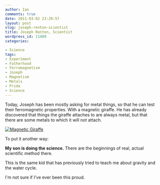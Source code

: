 ```yaml
---
author: Ian
comments: true
date: 2011-03-02 23:29:57
layout: post
slug: joseph-renton-scientist
title: Joseph Renton, Scientist
wordpress_id: 11489
categories:

- Science
tags:
- Experiment
- Fatherhood
- Ferromagnetism
- Joseph
- Magnetism
- Metals
- Pride
- Science
---
```


Today, Joseph has been mostly asking for metal things, so that he can test their ferromagnetic properties.  With a magnetic giraffe.  He has already discovered that things the giraffe attaches to are always metal, but that there are some metals to which it will not attach.

[![Magnetic Giraffe](//files.ianrenton.com/sites/blog/2011/03/IMG_5891-300x199.jpg)](//files.ianrenton.com/sites/blog/2011/03/IMG_5891.jpg)

To put it another way:

**My son is doing the science.**  There are the beginnings of real, actual scientific method there.

This is the same kid that has previously tried to teach me about gravity and the water cycle.

I'm not sure if I've ever been this proud.
